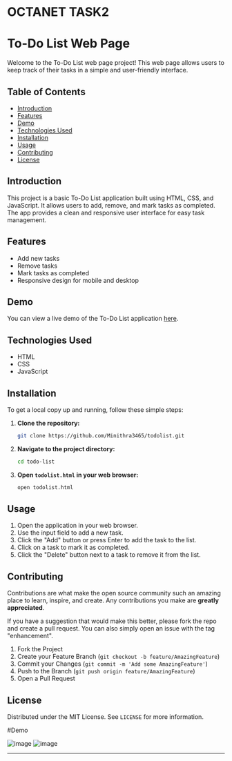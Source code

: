 # OCTANET TASK2

# To-Do List Web Page

Welcome to the To-Do List web page project! This web page allows users to keep track of their tasks in a simple and user-friendly interface.

## Table of Contents

- [Introduction](#introduction)
- [Features](#features)
- [Demo](#demo)
- [Technologies Used](#technologies-used)
- [Installation](#installation)
- [Usage](#usage)
- [Contributing](#contributing)
- [License](#license)

## Introduction

This project is a basic To-Do List application built using HTML, CSS, and JavaScript. It allows users to add, remove, and mark tasks as completed. The app provides a clean and responsive user interface for easy task management.

## Features

- Add new tasks
- Remove tasks
- Mark tasks as completed
- Responsive design for mobile and desktop

## Demo

You can view a live demo of the To-Do List application [here](#Task1). 

## Technologies Used

- HTML
- CSS
- JavaScript

## Installation

To get a local copy up and running, follow these simple steps:

1. **Clone the repository:**

   ```sh
   git clone https://github.com/Minithra3465/todolist.git
   ```

2. **Navigate to the project directory:**

   ```sh
   cd todo-list
   ```

3. **Open `todolist.html` in your web browser:**

   ```sh
   open todolist.html
   ```

## Usage

1. Open the application in your web browser.
2. Use the input field to add a new task.
3. Click the "Add" button or press Enter to add the task to the list.
4. Click on a task to mark it as completed.
5. Click the "Delete" button next to a task to remove it from the list.

## Contributing

Contributions are what make the open source community such an amazing place to learn, inspire, and create. Any contributions you make are **greatly appreciated**.

If you have a suggestion that would make this better, please fork the repo and create a pull request. You can also simply open an issue with the tag "enhancement".

1. Fork the Project
2. Create your Feature Branch (`git checkout -b feature/AmazingFeature`)
3. Commit your Changes (`git commit -m 'Add some AmazingFeature'`)
4. Push to the Branch (`git push origin feature/AmazingFeature`)
5. Open a Pull Request

## License

Distributed under the MIT License. See `LICENSE` for more information.

#Demo

![image](https://github.com/user-attachments/assets/617b728f-a4f3-475d-a0b2-02fb53270326)
![image](https://github.com/user-attachments/assets/0407e9d9-c569-446d-a43c-3c22b5f0a7dd)

---

